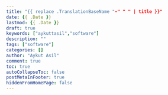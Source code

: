 ```yaml
---
title: "{{ replace .TranslationBaseName "-" " " | title }}"
date: {{ .Date }}
lastmod: {{ .Date }}
draft: true
keywords: ["aykuttasil","software"]
description: ""
tags: ["software"]
categories: []
author: "Aykut Asil"
comment: true
toc: true
autoCollapseToc: false
postMetaInFooter: true
hiddenFromHomePage: false
---
```

